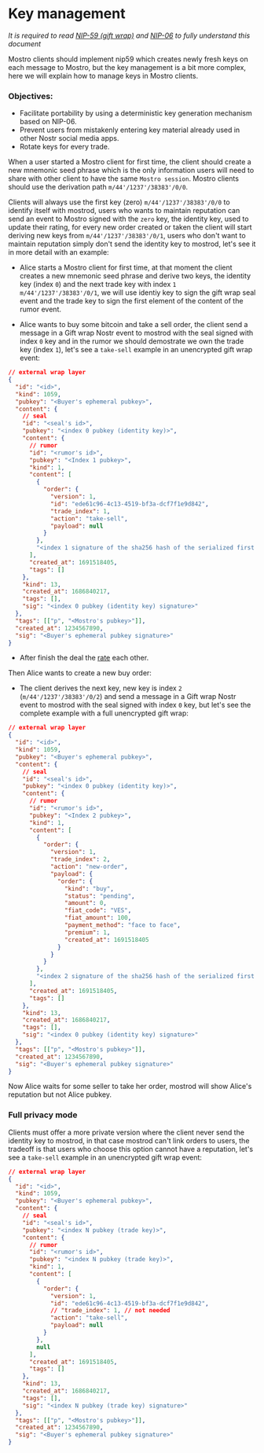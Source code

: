 # Key management

_It is required to read [NIP-59 (gift wrap)](https://github.com/nostr-protocol/nips/blob/master/59.md) and [NIP-06](https://github.com/nostr-protocol/nips/blob/master/06.md) to fully understand this document_

Mostro clients should implement nip59 which creates newly fresh keys on each message to Mostro, but the key management is a bit more complex, here we will explain how to manage keys in Mostro clients.

### Objectives:

- Facilitate portability by using a deterministic key generation mechanism based on NIP-06.
- Prevent users from mistakenly entering key material already used in other Nostr social media apps.
- Rotate keys for every trade.

When a user started a Mostro client for first time, the client should create a new mnemonic seed phrase which is the only information users will need to share with other client to have the same `Mostro session`. Mostro clients should use the derivation path `m/44'/1237'/38383'/0/0`.

Clients will always use the first key (zero) `m/44'/1237'/38383'/0/0` to identify itself with mostrod, users who wants to maintain reputation can send an event to Mostro signed with the `zero` key, the identity key, used to update their rating, for every new order created or taken the client will start deriving new keys from `m/44'/1237'/38383'/0/1`, users who don't want to maintain reputation simply don't send the identity key to mostrod, let's see it in more detail with an example:

- Alice starts a Mostro client for first time, at that moment the client creates a new mnemonic seed phrase and derive two keys, the identity key (index `0`) and the next trade key with index `1` `m/44'/1237'/38383'/0/1`, we will use identiy key to sign the gift wrap seal event and the trade key to sign the first element of the content of the rumor event.

- Alice wants to buy some bitcoin and take a sell order, the client send a message in a Gift wrap Nostr event to mostrod with the seal signed with index `0` key and in the rumor we should demostrate we own the trade key (index `1`), let's see a `take-sell` example in an unencrypted gift wrap event:

```json
// external wrap layer
{
  "id": "<id>",
  "kind": 1059,
  "pubkey": "<Buyer's ephemeral pubkey>",
  "content": {
    // seal
    "id": "<seal's id>",
    "pubkey": "<index 0 pubkey (identity key)>",
    "content": {
      // rumor
      "id": "<rumor's id>",
      "pubkey": "<Index 1 pubkey>",
      "kind": 1,
      "content": [
        {
          "order": {
            "version": 1,
            "id": "ede61c96-4c13-4519-bf3a-dcf7f1e9d842",
            "trade_index": 1,
            "action": "take-sell",
            "payload": null
          }
        },
        "<index 1 signature of the sha256 hash of the serialized first element of content>"
      ],
      "created_at": 1691518405,
      "tags": []
    },
    "kind": 13,
    "created_at": 1686840217,
    "tags": [],
    "sig": "<index 0 pubkey (identity key) signature>"
  },
  "tags": [["p", "<Mostro's pubkey>"]],
  "created_at": 1234567890,
  "sig": "<Buyer's ephemeral pubkey signature>"
}
```

- After finish the deal the [rate](./user_rating.md) each other.

Then Alice wants to create a new buy order:

- The client derives the next key, new key is index `2` (`m/44'/1237'/38383'/0/2`) and send a message in a Gift wrap Nostr event to mostrod with the seal signed with index `0` key, but let's see the complete example with a full unencrypted gift wrap:

```json
// external wrap layer
{
  "id": "<id>",
  "kind": 1059,
  "pubkey": "<Buyer's ephemeral pubkey>",
  "content": {
    // seal
    "id": "<seal's id>",
    "pubkey": "<index 0 pubkey (identity key)>",
    "content": {
      // rumor
      "id": "<rumor's id>",
      "pubkey": "<Index 2 pubkey>",
      "kind": 1,
      "content": [
        {
          "order": {
            "version": 1,
            "trade_index": 2,
            "action": "new-order",
            "payload": {
              "order": {
                "kind": "buy",
                "status": "pending",
                "amount": 0,
                "fiat_code": "VES",
                "fiat_amount": 100,
                "payment_method": "face to face",
                "premium": 1,
                "created_at": 1691518405
              }
            }
          }
        },
        "<index 2 signature of the sha256 hash of the serialized first element of content>"
      ],
      "created_at": 1691518405,
      "tags": []
    },
    "kind": 13,
    "created_at": 1686840217,
    "tags": [],
    "sig": "<index 0 pubkey (identity key) signature>"
  },
  "tags": [["p", "<Mostro's pubkey>"]],
  "created_at": 1234567890,
  "sig": "<Buyer's ephemeral pubkey signature>"
}
```

Now Alice waits for some seller to take her order, mostrod will show Alice's reputation but not Alice pubkey.

### Full privacy mode

Clients must offer a more private version where the client never send the identity key to mostrod, in that case mostrod can't link orders to users, the tradeoff is that users who choose this option cannot have a reputation, let's see a `take-sell` example in an unencrypted gift wrap event:

```json
// external wrap layer
{
  "id": "<id>",
  "kind": 1059,
  "pubkey": "<Buyer's ephemeral pubkey>",
  "content": {
    // seal
    "id": "<seal's id>",
    "pubkey": "<index N pubkey (trade key)>",
    "content": {
      // rumor
      "id": "<rumor's id>",
      "pubkey": "<index N pubkey (trade key)>",
      "kind": 1,
      "content": [
        {
          "order": {
            "version": 1,
            "id": "ede61c96-4c13-4519-bf3a-dcf7f1e9d842",
            // "trade_index": 1, // not needed
            "action": "take-sell",
            "payload": null
          }
        },
        null
      ],
      "created_at": 1691518405,
      "tags": []
    },
    "kind": 13,
    "created_at": 1686840217,
    "tags": [],
    "sig": "<index N pubkey (trade key) signature>"
  },
  "tags": [["p", "<Mostro's pubkey>"]],
  "created_at": 1234567890,
  "sig": "<Buyer's ephemeral pubkey signature>"
}
```
